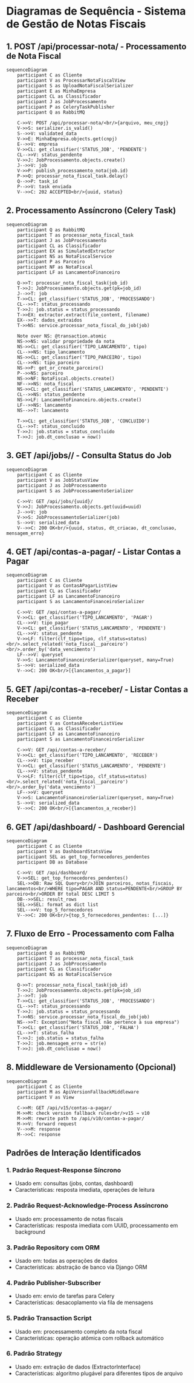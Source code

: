 # Diagramas de Sequência - Sistema de Gestão de Notas Fiscais

## 1. POST /api/processar-nota/ - Processamento de Nota Fiscal

```mermaid
sequenceDiagram
    participant C as Cliente
    participant V as ProcessarNotaFiscalView
    participant S as UploadNotaFiscalSerializer
    participant E as MinhaEmpresa
    participant CL as Classificador
    participant J as JobProcessamento
    participant P as CeleryTaskPublisher
    participant Q as RabbitMQ

    C->>V: POST /api/processar-nota/<br/>{arquivo, meu_cnpj}
    V->>S: serializer.is_valid()
    S-->>V: validated_data
    V->>E: MinhaEmpresa.objects.get(cnpj)
    E-->>V: empresa
    V->>CL: get_classifier('STATUS_JOB', 'PENDENTE')
    CL-->>V: status_pendente
    V->>J: JobProcessamento.objects.create()
    J-->>V: job
    V->>P: publish_processamento_nota(job.id)
    P->>Q: processar_nota_fiscal_task.delay()
    Q-->>P: task_id
    P-->>V: task enviada
    V-->>C: 202 ACCEPTED<br/>{uuid, status}
```

## 2. Processamento Assíncrono (Celery Task)

```mermaid
sequenceDiagram
    participant Q as RabbitMQ
    participant T as processar_nota_fiscal_task
    participant J as JobProcessamento
    participant CL as Classificador
    participant EX as SimulatedExtractor
    participant NS as NotaFiscalService
    participant P as Parceiro
    participant NF as NotaFiscal
    participant LF as LancamentoFinanceiro

    Q->>T: processar_nota_fiscal_task(job_id)
    T->>J: JobProcessamento.objects.get(pk=job_id)
    J-->>T: job
    T->>CL: get_classifier('STATUS_JOB', 'PROCESSANDO')
    CL-->>T: status_processando
    T->>J: job.status = status_processando
    T->>EX: extractor.extract(file_content, filename)
    EX-->>T: dados_extraidos
    T->>NS: service.processar_nota_fiscal_do_job(job)
    
    Note over NS: @transaction.atomic
    NS->>NS: validar propriedade da nota
    NS->>CL: get_classifier('TIPO_LANCAMENTO', tipo)
    CL-->>NS: tipo_lancamento
    NS->>CL: get_classifier('TIPO_PARCEIRO', tipo)
    CL-->>NS: tipo_parceiro
    NS->>P: get_or_create_parceiro()
    P-->>NS: parceiro
    NS->>NF: NotaFiscal.objects.create()
    NF-->>NS: nota_fiscal
    NS->>CL: get_classifier('STATUS_LANCAMENTO', 'PENDENTE')
    CL-->>NS: status_pendente
    NS->>LF: LancamentoFinanceiro.objects.create()
    LF-->>NS: lancamento
    NS-->>T: lancamento
    
    T->>CL: get_classifier('STATUS_JOB', 'CONCLUIDO')
    CL-->>T: status_concluido
    T->>J: job.status = status_concluido
    T->>J: job.dt_conclusao = now()
```

## 3. GET /api/jobs/<uuid>/ - Consulta Status do Job

```mermaid
sequenceDiagram
    participant C as Cliente
    participant V as JobStatusView
    participant J as JobProcessamento
    participant S as JobProcessamentoSerializer

    C->>V: GET /api/jobs/{uuid}/
    V->>J: JobProcessamento.objects.get(uuid=uuid)
    J-->>V: job
    V->>S: JobProcessamentoSerializer(job)
    S-->>V: serialized_data
    V-->>C: 200 OK<br/>{uuid, status, dt_criacao, dt_conclusao, mensagem_erro}
```

## 4. GET /api/contas-a-pagar/ - Listar Contas a Pagar

```mermaid
sequenceDiagram
    participant C as Cliente
    participant V as ContasAPagarListView
    participant CL as Classificador
    participant LF as LancamentoFinanceiro
    participant S as LancamentoFinanceiroSerializer

    C->>V: GET /api/contas-a-pagar/
    V->>CL: get_classifier('TIPO_LANCAMENTO', 'PAGAR')
    CL-->>V: tipo_pagar
    V->>CL: get_classifier('STATUS_LANCAMENTO', 'PENDENTE')
    CL-->>V: status_pendente
    V->>LF: filter(clf_tipo=tipo, clf_status=status)<br/>.select_related('nota_fiscal__parceiro')<br/>.order_by('data_vencimento')
    LF-->>V: queryset
    V->>S: LancamentoFinanceiroSerializer(queryset, many=True)
    S-->>V: serialized_data
    V-->>C: 200 OK<br/>[{lancamentos_a_pagar}]
```

## 5. GET /api/contas-a-receber/ - Listar Contas a Receber

```mermaid
sequenceDiagram
    participant C as Cliente
    participant V as ContasAReceberListView
    participant CL as Classificador
    participant LF as LancamentoFinanceiro
    participant S as LancamentoFinanceiroSerializer

    C->>V: GET /api/contas-a-receber/
    V->>CL: get_classifier('TIPO_LANCAMENTO', 'RECEBER')
    CL-->>V: tipo_receber
    V->>CL: get_classifier('STATUS_LANCAMENTO', 'PENDENTE')
    CL-->>V: status_pendente
    V->>LF: filter(clf_tipo=tipo, clf_status=status)<br/>.select_related('nota_fiscal__parceiro')<br/>.order_by('data_vencimento')
    LF-->>V: queryset
    V->>S: LancamentoFinanceiroSerializer(queryset, many=True)
    S-->>V: serialized_data
    V-->>C: 200 OK<br/>[{lancamentos_a_receber}]
```

## 6. GET /api/dashboard/ - Dashboard Gerencial

```mermaid
sequenceDiagram
    participant C as Cliente
    participant V as DashboardStatsView
    participant SEL as get_top_fornecedores_pendentes
    participant DB as Database

    C->>V: GET /api/dashboard/
    V->>SEL: get_top_fornecedores_pendentes()
    SEL->>DB: Raw SQL Query<br/>JOIN parceiros, notas_fiscais, lancamentos<br/>WHERE tipo=PAGAR AND status=PENDENTE<br/>GROUP BY parceiro<br/>ORDER BY total DESC LIMIT 5
    DB-->>SEL: result_rows
    SEL->>SEL: format as dict list
    SEL-->>V: top_5_fornecedores
    V-->>C: 200 OK<br/>{top_5_fornecedores_pendentes: [...]}
```

## 7. Fluxo de Erro - Processamento com Falha

```mermaid
sequenceDiagram
    participant Q as RabbitMQ
    participant T as processar_nota_fiscal_task
    participant J as JobProcessamento
    participant CL as Classificador
    participant NS as NotaFiscalService

    Q->>T: processar_nota_fiscal_task(job_id)
    T->>J: JobProcessamento.objects.get(pk=job_id)
    J-->>T: job
    T->>CL: get_classifier('STATUS_JOB', 'PROCESSANDO')
    CL-->>T: status_processando
    T->>J: job.status = status_processando
    T->>NS: service.processar_nota_fiscal_do_job(job)
    NS-->>T: Exception("Nota fiscal não pertence à sua empresa")
    T->>CL: get_classifier('STATUS_JOB', 'FALHA')
    CL-->>T: status_falha
    T->>J: job.status = status_falha
    T->>J: job.mensagem_erro = str(e)
    T->>J: job.dt_conclusao = now()
```

## 8. Middleware de Versionamento (Opcional)

```mermaid
sequenceDiagram
    participant C as Cliente
    participant M as ApiVersionFallbackMiddleware
    participant V as View

    C->>M: GET /api/v15/contas-a-pagar/
    M->>M: check version fallback rules<br/>v15 → v10
    M->>M: rewrite path to /api/v10/contas-a-pagar/
    M->>V: forward request
    V-->>M: response
    M-->>C: response
```

## Padrões de Interação Identificados

### 1. **Padrão Request-Response Síncrono**
- Usado em: consultas (jobs, contas, dashboard)
- Características: resposta imediata, operações de leitura

### 2. **Padrão Request-Acknowledge-Process Assíncrono**
- Usado em: processamento de notas fiscais
- Características: resposta imediata com UUID, processamento em background

### 3. **Padrão Repository com ORM**
- Usado em: todas as operações de dados
- Características: abstração de banco via Django ORM

### 4. **Padrão Publisher-Subscriber**
- Usado em: envio de tarefas para Celery
- Características: desacoplamento via fila de mensagens

### 5. **Padrão Transaction Script**
- Usado em: processamento completo da nota fiscal
- Características: operação atômica com rollback automático

### 6. **Padrão Strategy**
- Usado em: extração de dados (ExtractorInterface)
- Características: algoritmo plugável para diferentes tipos de arquivo